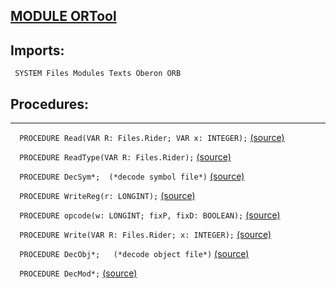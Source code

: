 
## [MODULE ORTool](https://github.com/io-core/Build/blob/main/ORTool.Mod)

  ## Imports:
` SYSTEM Files Modules Texts Oberon ORB`

## Procedures:
---

`  PROCEDURE Read(VAR R: Files.Rider; VAR x: INTEGER);` [(source)](https://github.com/io-core/Build/blob/main/ORTool.Mod#L14)


`  PROCEDURE ReadType(VAR R: Files.Rider);` [(source)](https://github.com/io-core/Build/blob/main/ORTool.Mod#L20)


`  PROCEDURE DecSym*;  (*decode symbol file*)` [(source)](https://github.com/io-core/Build/blob/main/ORTool.Mod#L70)


`  PROCEDURE WriteReg(r: LONGINT);` [(source)](https://github.com/io-core/Build/blob/main/ORTool.Mod#L111)


`  PROCEDURE opcode(w: LONGINT; fixP, fixD: BOOLEAN);` [(source)](https://github.com/io-core/Build/blob/main/ORTool.Mod#L120)


`  PROCEDURE Write(VAR R: Files.Rider; x: INTEGER);` [(source)](https://github.com/io-core/Build/blob/main/ORTool.Mod#L171)


`  PROCEDURE DecObj*;   (*decode object file*)` [(source)](https://github.com/io-core/Build/blob/main/ORTool.Mod#L175)


`  PROCEDURE DecMod*;` [(source)](https://github.com/io-core/Build/blob/main/ORTool.Mod#L273)

